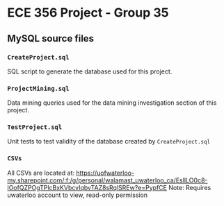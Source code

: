 # ECE 356 Project - Group 35

## MySQL source files

### `CreateProject.sql`
SQL script to generate the database used for this project.

### `ProjectMining.sql`
Data mining queries used for the data mining investigation section of this project.

### `TestProject.sql`
Unit tests to test validity of the database created by `CreateProject.sql`

### `CSVs`
All CSVs are located at: https://uofwaterloo-my.sharepoint.com/:f:/g/personal/walamast_uwaterloo_ca/EslILO0c8-lOofQZPOgTPlcBxKVbcvIqbvTAZ8sRqlSREw?e=PypfCE
Note: Requires uwaterloo account to view, read-only permission

